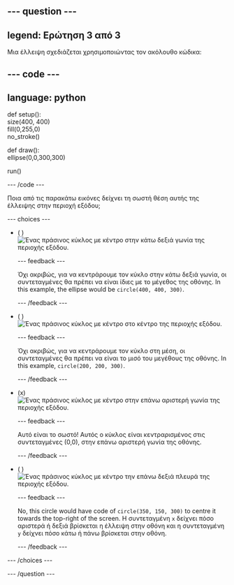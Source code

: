 
--- question ---
---
legend: Ερώτηση 3 από 3
---

Μια έλλειψη σχεδιάζεται χρησιμοποιώντας τον ακόλουθο κώδικα:

--- code ---
---
language: python
---

def setup():   
size(400, 400)   
fill(0,255,0)   
no_stroke()

def draw():   
ellipse(0,0,300,300)

run()

--- /code ---

Ποια από τις παρακάτω εικόνες δείχνει τη σωστή θέση αυτής της έλλειψης στην περιοχή εξόδου;

--- choices ---

- ( ) ![Ένας πράσινος κύκλος με κέντρο στην κάτω δεξιά γωνία της περιοχής εξόδου.](images/bottom-right.png)

  --- feedback ---

  Όχι ακριβώς, για να κεντράρουμε τον κύκλο στην κάτω δεξιά γωνία, οι συντεταγμένες θα πρέπει να είναι ίδιες με το μέγεθος της οθόνης. In this example, the ellipse would be `circle(400, 400, 300)`.

  --- /feedback ---

- ( ) ![Ένας πράσινος κύκλος με κέντρο στο κέντρο της περιοχής εξόδου.](images/centre.png)

  --- feedback ---

  Όχι ακριβώς, για να κεντράρουμε τον κύκλο στη μέση, οι συντεταγμένες θα πρέπει να είναι το μισό του μεγέθους της οθόνης. In this example, `circle(200, 200, 300)`.

  --- /feedback ---

- (x) ![Ένας πράσινος κύκλος με κέντρο στην επάνω αριστερή γωνία της περιοχής εξόδου.](images/top-left.png)

  --- feedback ---

  Αυτό είναι το σωστό! Αυτός ο κύκλος είναι κεντραρισμένος στις συντεταγμένες (0,0), στην επάνω αριστερή γωνία της οθόνης.

  --- /feedback ---

- ( ) ![Ένας πράσινος κύκλος με κέντρο την επάνω δεξιά πλευρά της περιοχής εξόδου.](images/random-side.png)

  --- feedback ---

  No, this circle would have code of `circle(350, 150, 300)` to centre it towards the top-right of the screen. Η συντεταγμένη `x` δείχνει πόσο αριστερά ή δεξιά βρίσκεται η έλλειψη στην οθόνη και η συντεταγμένη `y` δείχνει πόσο κάτω ή πάνω βρίσκεται στην οθόνη.

  --- /feedback ---

--- /choices ---

--- /question ---
